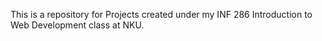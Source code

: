 This is a repository for Projects created under my INF 286 Introduction to Web Development class at NKU.
